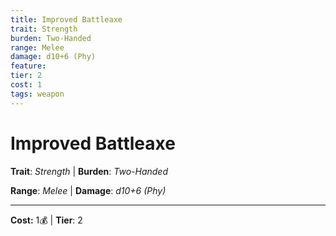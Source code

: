 ```yaml
---
title: Improved Battleaxe
trait: Strength
burden: Two-Handed
range: Melee
damage: d10+6 (Phy)
feature: 
tier: 2
cost: 1
tags: weapon
---
```

# Improved Battleaxe

**Trait**: _Strength_ | **Burden**: _Two-Handed_

**Range**: _Melee_ | **Damage**: _d10+6 (Phy)_

___
**Cost:** 1💰 | **Tier**: 2
